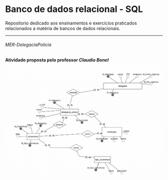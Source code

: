 # Banco de dados relacional - SQL
Repositorio dedicado aos ensinamentos e exercícios praticados relacionados a matéria de bancos de dados relacionais.

---

###### MER-DelegaciaPolicia
**Atividade proposta pelo professor *Claudio Bonel***
![MER do sistema](./docs/images/MER-DelegaciaPolicia.png)
